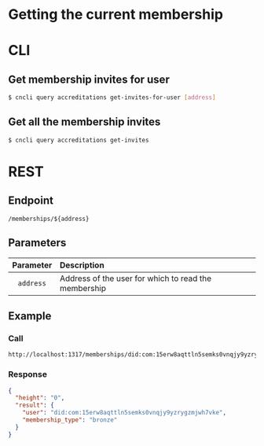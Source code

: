 # Getting the current membership

# CLI

## Get membership invites for user

```sh
$ cncli query accreditations get-invites-for-user [address]
```

## Get all the membership invites

```sh
$ cncli query accreditations get-invites
```

# REST

## Endpoint     
```
/memberships/${address}
```

## Parameters
| Parameter | Description |
| :-------: | :---------- | 
| `address` | Address of the user for which to read the membership |

## Example 
### Call
```
http://localhost:1317/memberships/did:com:15erw8aqttln5semks0vnqjy9yzrygzmjwh7vke
```

### Response
```json
{
  "height": "0",
  "result": {
    "user": "did:com:15erw8aqttln5semks0vnqjy9yzrygzmjwh7vke",
    "membership_type": "bronze"
  }
}
```
